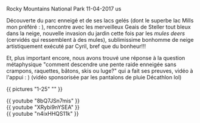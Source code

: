 Rocky Mountains National Park
11-04-2017
us

Découverte du parc enneigé et de ses lacs gelés (dont le superbe lac Mills mon préféré : ), rencontre avec les merveilleux Geais de Steller tout bleux dans la neige, nouvelle invasion du jardin cette fois par les *mules deers* (cervidés qui ressemblent à des mules), sublimissime bonhomme de neige artistiquement exécuté par Cyril, bref que du bonheur!!!

Et, plus important encore, nous avons trouvé une réponse à la question métaphysique "comment descendre une pente raide enneigée sans crampons, raquettes, bâtons, skis ou luge?" qui a fait ses preuves, vidéo à l'appui : ) (vidéo sponsorisée par les pantalons de pluie Décathlon lol)

{{ pictures "1-25" "" }}

<div class="center">
  {{ youtube "8bQ7JSn7mis" }}
</div>

<div class="center">
  {{ youtube "XRybi9nYSEA" }}
</div>

<div class="center">
  {{ youtube "n4ixHHQS11k" }}
</div>
